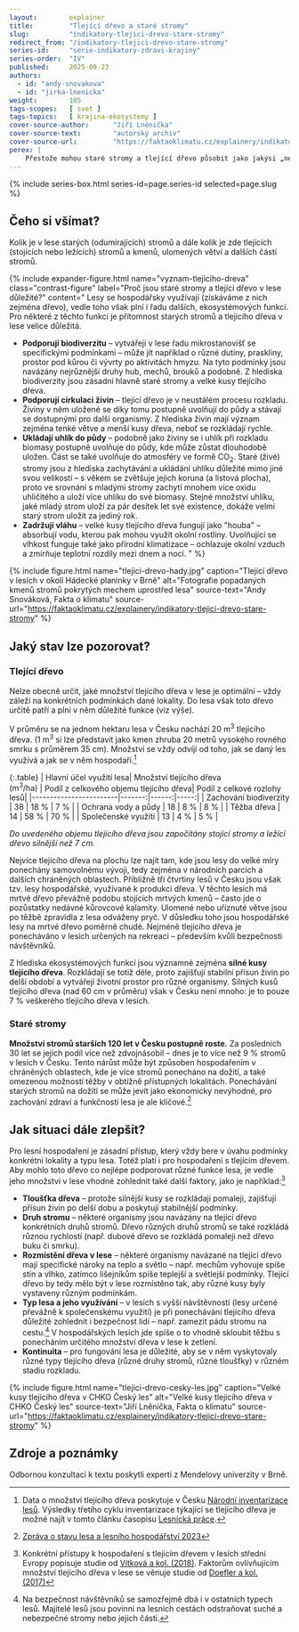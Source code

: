 ```yaml
---
layout:        explainer
title:         "Tlející dřevo a staré stromy"
slug:          "indikatory-tlejici-drevo-stare-stromy"
redirect_from: "/indikatory-tlejici-drevo-stare-stromy"
series-id:     "serie-indikatory-zdravi-krajiny"
series-order:  "IV"
published:     2025-09-23
authors:
  - id: "andy-snovakova"
  - id: "jirka-lnenicka"
weight:        105
tags-scopes:   [ svet ]
tags-topics:   [ krajina-ekosystemy ]
cover-source-author:      "Jiří Lněnička"
cover-source-text:        "autorský archiv"
cover-source-url:         "https://faktaoklimatu.cz/explainery/indikatory-tlejici-drevo-stare-stromy"
perex: |
    Přestože mohou staré stromy a tlející dřevo působit jako jakýsi „nepořádek“ v lese, jejich přítomnost má pro lesní ekosystém velký význam.
---
```


{% include series-box.html series-id=page.series-id selected=page.slug %}

## Čeho si všímat?

Kolik je v lese starých (odumírajících) stromů a dále kolik je zde tlejících (stojících nebo ležících) stromů a kmenů, ulomených větví a dalších částí stromů.

{% include expander-figure.html
    name="vyznam-tlejiciho-dreva"
    class="contrast-figure"
    label="Proč jsou staré stromy a tlející dřevo v lese důležité?"
    content="
Lesy se hospodářsky využívají (získáváme z nich zejména dřevo), vedle toho však plní i řadu dalších, ekosystémových funkcí. Pro některé z těchto funkcí je přítomnost starých stromů a tlejícího dřeva v lese velice důležitá.

- **Podporují biodiverzitu** – vytvářejí v lese řadu mikrostanovišť se specifickými podmínkami – může jít například o různé dutiny, praskliny, prostor pod kůrou či vývrty po aktivitách hmyzu. Na tyto podmínky jsou navázány nejrůznější druhy hub, mechů, brouků a podobně. Z hlediska biodiverzity jsou zásadní hlavně staré stromy a velké kusy tlejícího dřeva.
- **Podporují cirkulaci živin** – tlející dřevo je v neustálém procesu rozkladu. Živiny v něm uložené se díky tomu postupně uvolňují do půdy a stávají se dostupnými pro další organismy. Z hlediska živin mají význam zejména tenké větve a menší kusy dřeva, neboť se rozkládají rychle.
- **Ukládají uhlík do půdy** – podobně jako živiny se i uhlík při rozkladu biomasy postupně uvolňuje do půdy, kde může zůstat dlouhodobě uložen. Část se také uvolňuje do atmosféry ve formě CO<sub>2</sub>. Staré (živé) stromy jsou z hlediska zachytávání a ukládání uhlíku důležité mimo jiné svou velikostí – s věkem se zvětšuje jejich koruna (a listová plocha), proto ve srovnání s mladými stromy zachytí mnohem více oxidu uhličitého a uloží více uhlíku do své biomasy. Stejné množství uhlíku, jaké mladý strom uloží za pár desítek let své existence, dokáže velmi starý strom uložit za jediný rok.
- **Zadržují vláhu** – velké kusy tlejícího dřeva fungují jako "houba" – absorbují vodu, kterou pak mohou využít okolní rostliny. Uvolňující se vlhkost funguje také jako přírodní klimatizace – ochlazuje okolní vzduch a zmírňuje teplotní rozdíly mezi dnem a nocí.
"
%}

{% include figure.html
    name="tlejici-drevo-hady.jpg"
    caption="Tlející dřevo v lesích v okolí Hádecké planinky v Brně"
    alt="Fotografie popadaných kmenů stromů pokrytých mechem uprostřed lesa"
    source-text="Andy Snováková, Fakta o klimatu"
    source-url="https://faktaoklimatu.cz/explainery/indikatory-tlejici-drevo-stare-stromy"
%}

## Jaký stav lze pozorovat?

### Tlející dřevo

Nelze obecně určit, jaké množství tlejícího dřeva v lese je optimální – vždy záleží na konkrétních podmínkách dané lokality. Do lesa však toto dřevo určitě patří a plní v něm důležité funkce (viz výše).

V průměru se na jednom hektaru lesa v Česku nachází 20 m<sup>3</sup> tlejícího dřeva. (1 m<sup>3</sup> si lze představit jako kmen zhruba 20 metrů vysokého rovného smrku s průměrem 35 cm). Množství se vždy odvíjí od toho, jak se daný les využívá a jak se v něm hospodaří.[^tlejici-drevo-zdroj]

{:.table}
| Hlavní účel využití lesa| Množství tlejícího dřeva<br><span class="text-muted">(m<sup>3</sup>/ha)</span> | Podíl z celkového objemu tlejícího dřeva| Podíl z celkové rozlohy lesů|
|------------------------|-------:|------:|-----:|
| Zachování biodiverzity | 38 | 18 % | 7 % |
| Ochrana vody a půdy    | 18 | 8 %  | 8 % |
| Těžba dřeva            | 14 | 58 % | 70 % |
| Společenské využití    | 13 | 4 %  | 5 % |

*Do uvedeného objemu tlejícího dřeva jsou započítány stojící stromy a ležící dřevo silnější než 7 cm.*

Nejvíce tlejícího dřeva na plochu lze najít tam, kde jsou lesy do velké míry ponechány samovolnému vývoji, tedy zejména v národních parcích a dalších chráněných oblastech. Přibližně tři čtvrtiny lesů v Česku jsou však tzv. lesy hospodářské, využívané k produkci dřeva. V těchto lesích má mrtvé dřevo převážně podobu stojících mrtvých kmenů – často jde o pozůstatky nedávné kůrovcové kalamity. Ulomené nebo uříznuté větve jsou po těžbě zpravidla z lesa odváženy pryč. V důsledku toho jsou hospodářské lesy na mrtvé dřevo poměrně chudé. Nejméně tlejícího dřeva je ponecháváno v lesích určených na rekreaci – především kvůli bezpečnosti návštěvníků.

Z hlediska ekosystémových funkcí jsou významné zejména **silné kusy tlejícího dřeva**. Rozkládají se totiž déle, proto zajišťují stabilní přísun živin po delší období a vytvářejí životní prostor pro různé organismy. Silných kusů tlejícího dřeva (nad 60 cm v průměru) však v Česku není mnoho: je to pouze 7 % veškerého tlejícího dřeva v lesích.

### Staré stromy

**Množství stromů starších 120 let v Česku postupně roste.** Za posledních 30 let se jejich podíl více než zdvojnásobil – dnes je to více než 9 % stromů v lesích v Česku. Tento nárůst může být způsoben hospodařením v chráněných oblastech, kde je více stromů ponecháno na dožití, a také omezenou možností těžby v obtížně přístupných lokalitách. Ponechávání starých stromů na dožití se může jevit jako ekonomicky nevýhodné, pro zachování zdraví a funkčnosti lesa je ale klíčové.[^zprava-2023]

## Jak situaci dále zlepšit?
Pro lesní hospodaření je zásadní přístup, který vždy bere v úvahu podmínky konkrétní lokality a typu lesa. Totéž platí i pro hospodaření s tlejícím dřevem. Aby mohlo toto dřevo co nejlépe podporovat různé funkce lesa, je vedle jeho množství v lese vhodné zohlednit také další faktory, jako je například:[^dalsi-studie]

- **Tloušťka dřeva** – protože silnější kusy se rozkládají pomaleji, zajišťují přísun živin po delší dobu a poskytují stabilnější podmínky.
- **Druh stromu** – některé organismy jsou navázány na tlející dřevo konkrétních druhů stromů. Dřevo různých druhů stromů se také rozkládá různou rychlostí (např. dubové dřevo se rozkládá pomaleji než dřevo buku či smrku).
- **Rozmístění dřeva v lese** – některé organismy navázané na tlející dřevo mají specifické nároky na teplo a světlo – např. mechům vyhovuje spíše stín a vlhko, zatímco lišejníkům spíše teplejší a světlejší podmínky. Tlející dřevo by tedy mělo být v lese rozmístěno tak, aby různé kusy byly vystaveny různým podmínkám.
- **Typ lesa a jeho využívání** – v lesích s vyšší návštěvností (lesy určené převážně k společenskému využití) je při ponechávání tlejícího dřeva důležité zohlednit i bezpečnost lidí – např. zamezit pádu stromu na cestu.[^bezpecnost-navstevniku] V hospodářských lesích jde spíše o to vhodně skloubit těžbu s ponecháním určitého množství dřeva v lese k zetlení.
- **Kontinuita** – pro fungování lesa je důležité, aby se v něm vyskytovaly různé typy tlejícího dřeva (různé druhy stromů, různé tloušťky) v různém stadiu rozkladu.

{% include figure.html
    name="tlejici-drevo-cesky-les.jpg"
    caption="Velké kusy tlejícího dřeva v CHKO Český les"
    alt="Velké kusy tlejícího dřeva v CHKO Český les"
    source-text="Jiří Lněnička, Fakta o klimatu"
    source-url="https://faktaoklimatu.cz/explainery/indikatory-tlejici-drevo-stare-stromy"
%}

## Zdroje a poznámky

Odbornou konzultaci k textu poskytli experti z Mendelovy univerzity v Brně.

[^bezpecnost-navstevniku]: Na bezpečnost návštěvníků se samozřejmě dbá i v ostatních typech lesů. Majitelé lesů jsou povinni na lesních cestách odstraňovat suché a nebezpečné stromy nebo jejich části.
[^dalsi-studie]: Konkrétní přístupy k hospodaření s tlejícím dřevem v lesích střední Evropy popisuje studie od [Vítková a kol. (2018)](https://www.sciencedirect.com/science/article/pii/S0378112718307230?fr=RR-2&ref=pdf_download&rr=956399d97bd9b37f). Faktorům ovlivňujícím množství tlejícího dřeva v lese se věnuje studie od [Doefler a kol. (2017)](https://www.sciencedirect.com/science/article/abs/pii/S0378112717302487.)
[^tlejici-drevo-zdroj]: Data o množství tlejícího dřeva poskytuje v Česku [Národní inventarizace lesů](https://nil.uhul.cz). Výsledky třetího cyklu inventarizace týkající se tlejícího dřeva je možné najít v tomto článku časopisu [Lesnická práce](https://nli.gov.cz/wp-content/uploads/2024_10_01__8_mrtve_drevo.pdf).
[^zprava-2023]: [Zpráva o stavu lesa a lesního hospodářství 2023](https://mze.gov.cz/public/portal/mze/publikace/zprava-o-stavu-lesa-a-lesniho-hospodarstvi-cr/zprava-o-stavu-lesa-a-lesniho-hospodarstvi-2023)
